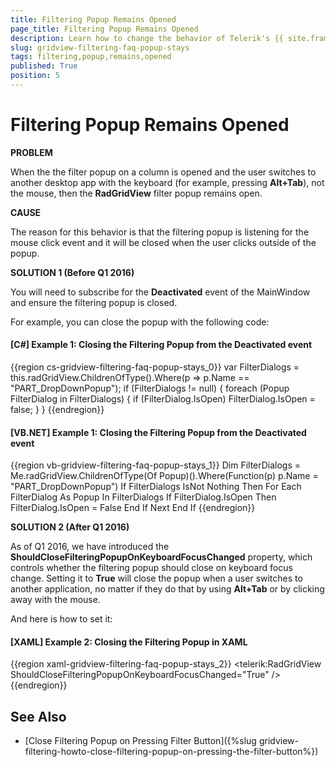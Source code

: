 ```yaml
---
title: Filtering Popup Remains Opened
page_title: Filtering Popup Remains Opened
description: Learn how to change the behavior of Telerik's {{ site.framework_name }} DataGrid when the filtering popup remains opened after users switch to another desktop app with the keyboard.
slug: gridview-filtering-faq-popup-stays
tags: filtering,popup,remains,opened
published: True
position: 5
---
```


# Filtering Popup Remains Opened

__PROBLEM__

When the the filter popup on a column is opened and the user switches to another desktop app with the keyboard (for example, pressing **Alt+Tab**), not the mouse, then the __RadGridView__ filter popup remains open.
        

__CAUSE__

The reason for this behavior is that the filtering popup is listening for the mouse click event and it will be closed when the user clicks outside of the popup.
        

__SOLUTION 1 (Before Q1 2016)__

You will need to subscribe for the __Deactivated__ event of the MainWindow and ensure the filtering popup is closed.
        

For example, you can close the popup with the following code:
        

#### __[C#] Example 1: Closing the Filtering Popup from the Deactivated event__

{{region cs-gridview-filtering-faq-popup-stays_0}}
	var FilterDialogs = this.radGridView.ChildrenOfType<Popup>().Where(p => p.Name == "PART_DropDownPopup");
	if (FilterDialogs != null)
	{
	    foreach (Popup FilterDialog in FilterDialogs)
	    {
	        if (FilterDialog.IsOpen)
	            FilterDialog.IsOpen = false;
	    }
	}
{{endregion}}

#### __[VB.NET] Example 1: Closing the Filtering Popup from the Deactivated event__

{{region vb-gridview-filtering-faq-popup-stays_1}}
	Dim FilterDialogs = Me.radGridView.ChildrenOfType(Of Popup)().Where(Function(p) p.Name = "PART_DropDownPopup")
	If FilterDialogs IsNot Nothing Then
	    For Each FilterDialog As Popup In FilterDialogs
	        If FilterDialog.IsOpen Then
	            FilterDialog.IsOpen = False
	        End If
	    Next
	End If
{{endregion}}

__SOLUTION 2 (After Q1 2016)__

As of Q1 2016, we have introduced the **ShouldCloseFilteringPopupOnKeyboardFocusChanged** property, which controls whether the filtering popup should close on keyboard focus change. Setting it to **True** will close the popup when a user switches to another application, no matter if they do that by using **Alt+Tab** or by clicking away with the mouse.

And here is how to set it:

#### __[XAML] Example 2: Closing the Filtering Popup in XAML__

{{region xaml-gridview-filtering-faq-popup-stays_2}}
	<telerik:RadGridView ShouldCloseFilteringPopupOnKeyboardFocusChanged="True" />
{{endregion}}

## See Also

 * [Close Filtering Popup on Pressing Filter Button]({%slug gridview-filtering-howto-close-filtering-popup-on-pressing-the-filter-button%})

